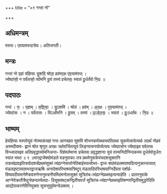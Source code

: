 +++
title = "०९ गन्ता नो"

+++
## अधिमन्त्रम्
मरुतः। एवयामरुदात्रेयः। अतिजगती।

## मन्त्रः
गन्ता॑ नो य॒ज्ञं य॑ज्ञियाः सु॒शमि॒ श्रोता॒ हव॑मर॒क्ष ए॑व॒याम॑रुत् ।  
ज्येष्ठा॑सो॒ न पर्व॑तासो॒ व्यो॑मनि यू॒यं तस्य॑ प्रचेतसः॒ स्यात॑ दु॒र्धर्त॑वो नि॒दः ॥

## पदपाठः
गन्त॑ । नः॒ । य॒ज्ञम् । य॒ज्ञि॒याः॒ । सु॒ऽशमि॑ । श्रोत॑ । हव॑म् । अ॒र॒क्षः । ए॒व॒याम॑रुत् ।  
ज्येष्ठा॑सः । न । पर्व॑तासः । विऽओ॑मनि । यू॒यम् । तस्य॑ । प्र॒ऽचे॒त॒सः॒ । स्यात॑ । दुः॒ऽधर्त॑वः । नि॒दः ॥

## भाष्यम्
हेयज्ञियाः मरुतोयूयं नोस्माकंयज्ञं गन्त आगच्छत सुशमि शोभनकर्मयथाभवतितथा सुकर्मत्वायेत्यर्थः तदर्थं नोहवं अस्मदीयमा- ह्वानं श्रोत श्रृणुत अरक्षः रक्षोवर्जितायूयं लिङ्गवचनयोर्व्यत्ययः ज्येष्ठासोन ज्येष्ठाइव पर्वतासः विन्ध्यादयइव अतिप्रवृद्धाव्योमनिअन्त- रिक्षेवर्तमानाः प्रचेतसः प्रवृद्धज्ञानाः यूयं तस्यनिदोनिन्दकस्य दुर्धर्तवोदुर्धराः स्यात भवत ॥ ९ ॥भारद्वाजेषष्ठेमंडले षडनुवाकाः तत्र प्रथमेनुवाकेपंचदशसूक्तानि तत्रत्वंह्यग्रइतित्रयोदशर्चंप्रथमंसूक्तं त्वंह्यग्नेसप्तोनेतिबार्हस्पत्योभर- द्वाजः षष्ठंमंडलमपश्यदित्यनुक्रान्तत्वात् मंडलद्रष्टासएवभरद्वाजऋषिः अनादेशपरिभाषयात्रिष्टुप् मंडलादिपरिभाषयाग्निर्देवता पशोर्ह- विष्यवदीयमानेमैत्रावरुणेनानुवचनीयमिदंमनोतासूक्तं सूत्रितंच-त्वंह्यग्नेप्रथमइत्यन्वाहेति । प्रातरनुवाके आग्नेयेक्रतौत्रैष्टुभेछन्दस्येतदा- दिसूक्तषट्कन्द्वितीयवर्जं सूत्रितंच-त्वंह्यग्नेप्रथमइतिषण्णान्द्वितीयमुद्धरेदिति आद्योपाकरणेविनियुक्ता सूत्रन्तुपूर्वमन्त्रेउक्तम् ।